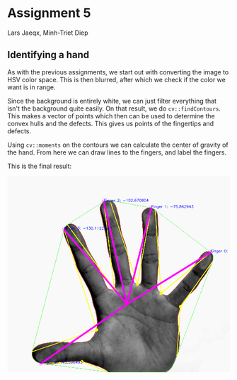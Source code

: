 # Assignment 5

Lars Jaeqx, Minh-Triet Diep

## Identifying a hand

As with the previous assignments, we start out with converting the image to HSV color space. This is then blurred, after which we check if the color we want is in range. 

Since the background is entirely white, we can just filter everything that isn't the background quite easily. On that result, we do `cv::findContours`. This makes a vector of points which then can be used to determine the convex hulls and the defects. This gives us points of the fingertips and defects. 

Using `cv::moments` on the contours we can calculate the center of gravity of the hand. From here we can draw lines to the fingers, and label the fingers.

This is the final result:

![img](hands_res.png)

